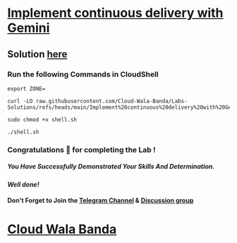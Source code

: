 # [Implement continuous delivery with Gemini](https://www.cloudskillsboost.google/course_templates/882/labs/476337)

## Solution [here](https://youtu.be/lmPXRC8JKr4)

### Run the following Commands in CloudShell

```
export ZONE=
```
```
curl -LO raw.githubusercontent.com/Cloud-Wala-Banda/Labs-Solutions/refs/heads/main/Implement%20continuous%20delivery%20with%20Gemini/shell.sh

sudo chmod +x shell.sh

./shell.sh
```

### Congratulations 🎉 for completing the Lab !

##### *You Have Successfully Demonstrated Your Skills And Determination.*

#### *Well done!*

#### Don't Forget to Join the [Telegram Channel](https://t.me/cloudwalabanda) & [Discussion group](https://t.me/cloudwalabandachats)

# [Cloud Wala Banda](https://www.youtube.com/@cloudwalabanda)

